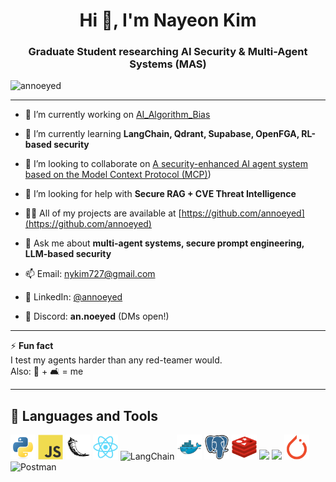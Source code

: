<h1 align="center">Hi 👋, I'm Nayeon Kim</h1>
<h3 align="center">Graduate Student researching AI Security & Multi-Agent Systems (MAS)</h3>

<p align="left">
  <img src="https://komarev.com/ghpvc/?username=annoeyed&label=Profile%20views&color=0e75b6&style=flat" alt="annoeyed" />
</p>

---

- 🔭 I’m currently working on [AI_Algorithm_Bias](https://github.com/annoeyed/AI_Algorithm_Bias)

- 🌱 I’m currently learning **LangChain, Qdrant, Supabase, OpenFGA, RL-based security**
- 👯 I’m looking to collaborate on [A security-enhanced AI agent system based on the Model Context Protocol (MCP)](https://github.com/annoeyed/MAM))
- 🤝 I’m looking for help with **Secure RAG + CVE Threat Intelligence**
- 👨‍💻 All of my projects are available at [https://github.com/annoeyed](https://github.com/annoeyed)
- 💬 Ask me about **multi-agent systems, secure prompt engineering, LLM-based security**
- 📫 Email: [nykim727@gmail.com](mailto:nykim727@gmail.com)
- 🔗 LinkedIn: [@annoeyed](https://linkedin.com/in/annoeyed)
- 💬 Discord: **an.noeyed** (DMs open!)

---

⚡ **Fun fact**  
I test my agents harder than any red-teamer would.  
Also: 🥔 + 🛋️ = me

---

## 🔧 Languages and Tools

<p align="left">
  <img src="https://raw.githubusercontent.com/devicons/devicon/master/icons/python/python-original.svg" width="40" />
  <img src="https://raw.githubusercontent.com/devicons/devicon/master/icons/javascript/javascript-original.svg" width="40" />
  <img src="https://raw.githubusercontent.com/devicons/devicon/master/icons/flask/flask-original.svg" width="40" />
  <img src="https://raw.githubusercontent.com/devicons/devicon/master/icons/react/react-original.svg" width="40" />
  <img src="https://avatars.githubusercontent.com/u/104148133?s=200&v=4" alt="LangChain" width="40" />
  <img src="https://raw.githubusercontent.com/devicons/devicon/master/icons/docker/docker-original.svg" width="40" />
  <img src="https://raw.githubusercontent.com/devicons/devicon/master/icons/postgresql/postgresql-original.svg" width="40" />
  <img src="https://raw.githubusercontent.com/devicons/devicon/master/icons/redis/redis-original.svg" width="40" />
  <img src="https://www.vectorlogo.zone/logos/grafana/grafana-icon.svg" width="40" />
  <img src="https://www.vectorlogo.zone/logos/prometheusio/prometheusio-icon.svg" width="40" />
  <img src="https://raw.githubusercontent.com/devicons/devicon/master/icons/pytorch/pytorch-original.svg" width="40" />
  <img src="https://www.vectorlogo.zone/logos/getpostman/getpostman-icon.svg" alt="Postman" width="40" />
</p>
